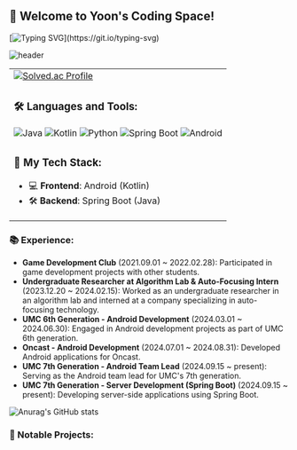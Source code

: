 ## 👋 Welcome to Yoon's Coding Space!

[![Typing SVG](https://readme-typing-svg.demolab.com?font=Fira+Code&pause=1000&color=BE76F7&center=true&width=435&lines=Hi!!+Welcome+to+Yoons+home!)](https://git.io/typing-svg)

![header](https://capsule-render.vercel.app/api?type=shark&color=auto&height=250&section=header&text=Welcome%0AI'm%0AYoon%0Ahaha&fontSize=70&animation=scaleIn)


<table>
  <tr>
    <td>
      <!-- Solved.ac Profile -->
      <a href="https://solved.ac/dkssudsksdbsldia">
        <img src="http://mazassumnida.wtf/api/v2/generate_badge?boj=dkssudsksdbsldia" alt="Solved.ac Profile">
      </a>
    </td>
  </tr>
  <tr>
    <td>
      <!-- Languages and Tools -->
      <h3>🛠️ Languages and Tools:</h3>
      <img src="https://img.shields.io/badge/Java-ED8B00?style=for-the-badge&logo=java&logoColor=white" alt="Java">
      <img src="https://img.shields.io/badge/Kotlin-0095D5?style=for-the-badge&logo=kotlin&logoColor=white" alt="Kotlin">
      <img src="https://img.shields.io/badge/Python-3776AB?style=for-the-badge&logo=python&logoColor=white" alt="Python">
      <img src="https://img.shields.io/badge/Spring%20Boot-6DB33F?style=for-the-badge&logo=spring-boot&logoColor=white" alt="Spring Boot">
      <img src="https://img.shields.io/badge/Android-3DDC84?style=for-the-badge&logo=android&logoColor=white" alt="Android">
    </td>
  </tr>
  <tr>
    <td>
      <!-- My Tech Stack -->
      <h3>🚀 My Tech Stack:</h3>
      <ul>
        <li>💻 <strong>Frontend</strong>: Android (Kotlin)</li>
        <li>🛠️ <strong>Backend</strong>: Spring Boot (Java)</li>
      </ul>
    </td>
  </tr>
</table>



### 📚 Experience:
- **Game Development Club** (2021.09.01 ~ 2022.02.28): Participated in game development projects with other students.
- **Undergraduate Researcher at Algorithm Lab & Auto-Focusing Intern** (2023.12.20 ~ 2024.02.15): Worked as an undergraduate researcher in an algorithm lab and interned at a company specializing in auto-focusing technology.
- **UMC 6th Generation - Android Development** (2024.03.01 ~ 2024.06.30): Engaged in Android development projects as part of UMC 6th generation.
- **Oncast - Android Development** (2024.07.01 ~ 2024.08.31): Developed Android applications for Oncast.
- **UMC 7th Generation - Android Team Lead** (2024.09.15 ~ present): Serving as the Android team lead for UMC's 7th generation.
- **UMC 7th Generation - Server Development (Spring Boot)** (2024.09.15 ~ present): Developing server-side applications using Spring Boot.

![Anurag's GitHub stats](https://github-readme-stats.vercel.app/api?username=Yoon0221&show_icons=true&theme=radical)

### 💼 Notable Projects:


